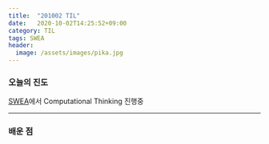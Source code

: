 ```yaml
---
title:  "201002 TIL"
date:   2020-10-02T14:25:52+09:00
category: TIL
tags: SWEA
header:
  image: /assets/images/pika.jpg
---
```


<h3>오늘의 진도</h3>

[SWEA](https://swexpertacademy.com/main/main.do)에서 Computational Thinking 진행중

<hr>

<h3>배운 점</h3>

